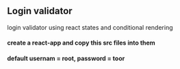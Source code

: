## Login validator
login validator using react states and conditional rendering
#### create a react-app and copy this src files into them
#### default usernam = root, password = toor
